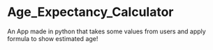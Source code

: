 # Age_Expectancy_Calculator
An App made in python that takes some  values from users and apply formula to show estimated age!
